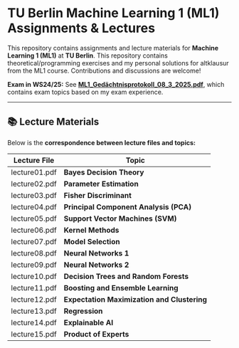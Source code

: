 # TU Berlin Machine Learning 1 (ML1) Assignments & Lectures
This repository contains assignments and lecture materials for **Machine Learning 1 (ML1)** at **TU Berlin**. This repository contains theoretical/programming exercises and my personal solutions for altklausur from the ML1 course. Contributions and discussions are welcome! 


**Exam in WS24/25:** See **[ML1_Gedächtnisprotokoll_08_3_2025.pdf](./ML1_Gedächtnisprotokoll_08_3_2025.pdf)**, which contains exam topics based on my exam experience.



---
## 📚 Lecture Materials

Below is the **correspondence between lecture files and topics:**

| Lecture File | Topic |
|-------------|-------------------------------|
| lecture01.pdf | **Bayes Decision Theory** |
| lecture02.pdf | **Parameter Estimation** |
| lecture03.pdf | **Fisher Discriminant** |
| lecture04.pdf | **Principal Component Analysis (PCA)** |
| lecture05.pdf | **Support Vector Machines (SVM)** |
| lecture06.pdf | **Kernel Methods** |
| lecture07.pdf | **Model Selection** |
| lecture08.pdf | **Neural Networks 1** |
| lecture09.pdf | **Neural Networks 2** |
| lecture10.pdf | **Decision Trees and Random Forests** |
| lecture11.pdf | **Boosting and Ensemble Learning** |
| lecture12.pdf | **Expectation Maximization and Clustering** |
| lecture13.pdf | **Regression** |
| lecture14.pdf | **Explainable AI** |
| lecture15.pdf | **Product of Experts** |
